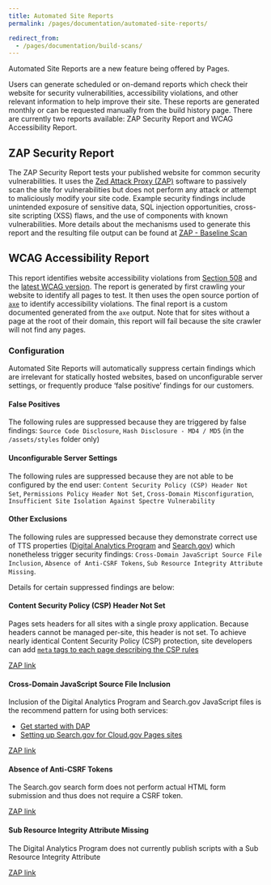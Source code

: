 ```yaml
---
title: Automated Site Reports
permalink: /pages/documentation/automated-site-reports/

redirect_from:
  - /pages/documentation/build-scans/
---
```


Automated Site Reports are a new feature being offered by Pages.

Users can generate scheduled or on-demand reports which check their website for security vulnerabilities, accessibility violations, and other relevant information to help improve their site. These reports are generated monthly or can be requested manually from the build history page. There are currently two reports available: ZAP Security Report and WCAG Accessibility Report.

## ZAP Security Report

The ZAP Security Report tests your published website for common security vulnerabilities. It uses the [Zed Attack Proxy (ZAP)](https://www.zaproxy.org/) software to passively scan the site for vulnerabilities but does not perform any attack or attempt to maliciously modify your site code. Example security findings include unintended exposure of sensitive data, SQL injection opportunities, cross-site scripting (XSS) flaws, and the use of components with known vulnerabilities. More details about the mechanisms used to generate this report and the resulting file output can be found at [ZAP - Baseline Scan](https://www.zaproxy.org/docs/docker/baseline-scan/)

## WCAG Accessibility Report

This report identifies website accessibility violations from [Section 508](https://www.section508.gov/) and the [latest WCAG version](https://www.w3.org/TR/WCAG22/). The report is generated by first crawling your website to identify all pages to test. It then uses the open source portion of [`axe`](https://www.deque.com/axe/) to identify accessibility violations. The final report is a custom documented generated from the `axe` output. Note that for sites without a page at the root of their domain, this report will fail because the site crawler will not find any pages.

### Configuration

Automated Site Reports will automatically suppress certain findings which are irrelevant for statically hosted websites, based on unconfigurable server settings, or frequently produce ‘false positive’ findings for our customers.

#### False Positives

The following rules are suppressed because they are triggered by false findings: `Source Code Disclosure`, `Hash Disclosure - MD4 / MD5` (in the `/assets/styles` folder only)

#### Unconfigurable Server Settings

The following rules are suppressed because they are not able to be configured by the end user: `Content Security Policy (CSP) Header Not Set`, `Permissions Policy Header Not Set`, `Cross-Domain Misconfiguration`, `Insufficient Site Isolation Against Spectre Vulnerability`

#### Other Exclusions

The following rules are suppressed because they demonstrate correct use of TTS properties ([Digital Analytics Program](https://digital.gov/guides/dap/) and [Search.gov](https://search.gov/)) which nonetheless trigger security findings: `Cross-Domain JavaScript Source File Inclusion`, `Absence of Anti-CSRF Tokens`, `Sub Resource Integrity Attribute Missing`.

Details for certain suppressed findings are below:

#### Content Security Policy (CSP) Header Not Set

Pages sets headers for all sites with a single proxy application. Because headers cannot be managed per-site, this header is not set. To achieve nearly identical Content Security Policy (CSP) protection, site developers can add [`meta` tags to each page describing the CSP rules](https://developer.mozilla.org/en-US/docs/Web/HTTP/Headers/Content-Security-Policy)

[ZAP link](https://www.zaproxy.org/docs/alerts/10038/)

#### Cross-Domain JavaScript Source File Inclusion

Inclusion of the Digital Analytics Program and Search.gov JavaScript files is the recommend pattern for using both services:

- [Get started with DAP](https://digital.gov/guides/dap/get-started-with-dap/#step-2-add-the-dap-code-to-your-website-to-collect-data)
- [Setting up Search.gov for Cloud.gov Pages sites](https://search.gov/get-started/searchgov-for-cloudgov-pages.html)

[ZAP link](https://www.zaproxy.org/docs/alerts/10017)

#### Absence of Anti-CSRF Tokens

The Search.gov search form does not perform actual HTML form submission and thus does not require a CSRF token.

[ZAP link](https://www.zaproxy.org/docs/alerts/10202)

#### Sub Resource Integrity Attribute Missing

The Digital Analytics Program does not currently publish scripts with a Sub Resource Integrity Attribute

[ZAP link](https://www.zaproxy.org/docs/alerts/90003)
